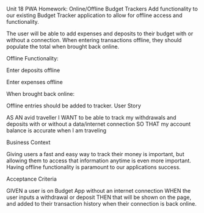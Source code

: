 Unit 18 PWA Homework: Online/Offline Budget Trackers
Add functionality to our existing Budget Tracker application to allow for offline access and functionality.

The user will be able to add expenses and deposits to their budget with or without a connection. When entering transactions offline, they should populate the total when brought back online.

Offline Functionality:

Enter deposits offline

Enter expenses offline

When brought back online:

Offline entries should be added to tracker.
User Story

AS AN avid traveller I WANT to be able to track my withdrawals and deposits with or without a data/internet connection SO THAT my account balance is accurate when I am traveling

Business Context

Giving users a fast and easy way to track their money is important, but allowing them to access that information anytime is even more important. Having offline functionality is paramount to our applications success.

Acceptance Criteria

GIVEN a user is on Budget App without an internet connection WHEN the user inputs a withdrawal or deposit THEN that will be shown on the page, and added to their transaction history when their connection is back online.

